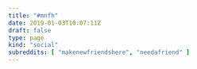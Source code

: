 ```yaml
---
title: "#mnfh"
date: 2019-01-03T10:07:11Z
draft: false
type: page
kind: "social"
subreddits: [ "makenewfriendshere", "needafriend" ]
---
```

